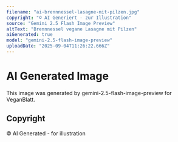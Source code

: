 ```yaml
---
filename: "ai-brennnessel-lasagne-mit-pilzen.jpg"
copyright: "© AI Generiert - zur Illustration"
source: "Gemini 2.5 Flash Image Preview"
altText: "Brennnessel vegane Lasagne mit Pilzen"
aiGenerated: true
model: "gemini-2.5-flash-image-preview"
uploadDate: "2025-09-04T11:26:22.666Z"
---
```


# AI Generated Image

This image was generated by gemini-2.5-flash-image-preview for VeganBlatt.

## Copyright
© AI Generated - for illustration
